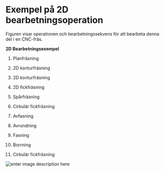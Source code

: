# Exempel på 2D bearbetningsoperation

Figuren visar operationen och bearbetningssekvens för att bearbeta denna del i en CNC-fräs.

**2D Bearbetningsexempel**

1. Planfräsning

2. 2D konturfräsning

3. 2D konturfräsning

4. 2D fickfräsning

5. Spårfräsning

6. Cirkulär fickfräsning

7. Avfasning

8. Avrundning

9. Fasning

10. Borrning

11. Cirkulär fickfräsning

![enter image description here](https://lernia.itslearning.com/data/1821/C33240/Fr%C3%A4s/04-09-2014-1166906426.jpeg)
